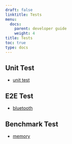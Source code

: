 ```yaml
---
draft: false
linktitle: Tests
menu:
  docs:
    parent: developer guide
    weight: 4
title: Tests 
toc: true
type: docs
---
```


## Unit Test

- [unit test](./unit_test)

## E2E Test

- [bluetooth](./bluetooth_mapper_e2e)

## Benchmark Test

- [memory](./memfootprint)
